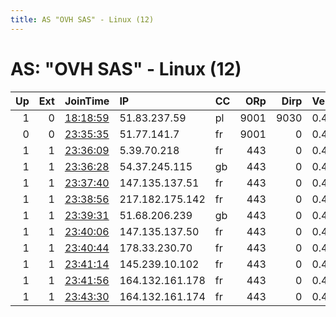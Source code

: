 ```yaml
---
title: AS "OVH SAS" - Linux (12)
---
```


# AS: "OVH SAS" - Linux (12)

|   Up |   Ext | JoinTime                                                                                            | IP              | CC   |   ORp |   Dirp | Version   | Contact                | Nickname         |   eFamMembers |
|-----:|------:|:----------------------------------------------------------------------------------------------------|:----------------|:-----|------:|-------:|:----------|:-----------------------|:-----------------|--------------:|
|    1 |     0 | [18:18:59](https://metrics.torproject.org/rs.html#details/5790B62AD6C79A1092B30993A8F0F7F23A969FD6) | 51.83.237.59    | pl   |  9001 |   9030 | 0.4.2.7   | None                   | StreamsofLifeSpa |             1 |
|    0 |     0 | [23:35:35](https://metrics.torproject.org/rs.html#details/D6810F63A883167C26519FC894F7947CF13A407C) | 51.77.141.7     | fr   |  9001 |      0 | 0.4.2.7   | None                   | Unnamed          |             1 |
|    1 |     1 | [23:36:09](https://metrics.torproject.org/rs.html#details/E4474D2BC6F3643F72D531C6C8B91A5016437D4C) | 5.39.70.218     | fr   |   443 |      0 | 0.4.2.7   | johntor336@hotmail.com | Unnamed          |            57 |
|    1 |     1 | [23:36:28](https://metrics.torproject.org/rs.html#details/A5DD33ABC5B544515AD2CFDA43F97FA1DDBEDC6F) | 54.37.245.115   | gb   |   443 |      0 | 0.4.2.7   | johntor336@hotmail.com | Unnamed          |            57 |
|    1 |     1 | [23:37:40](https://metrics.torproject.org/rs.html#details/AB656B3CFDECABE2A9B260FC4088A5DF1D41D96D) | 147.135.137.51  | fr   |   443 |      0 | 0.4.2.7   | johntor336@hotmail.com | Unnamed          |            57 |
|    1 |     1 | [23:38:56](https://metrics.torproject.org/rs.html#details/C16D2A18F11FCB4412B125BF1C9BB29C0A28F717) | 217.182.175.142 | fr   |   443 |      0 | 0.4.2.7   | johntor336@hotmail.com | Unnamed          |            57 |
|    1 |     1 | [23:39:31](https://metrics.torproject.org/rs.html#details/D415498EE709DA3A309DECEB1D710080152787D7) | 51.68.206.239   | gb   |   443 |      0 | 0.4.2.7   | johntor336@hotmail.com | Unnamed          |            57 |
|    1 |     1 | [23:40:06](https://metrics.torproject.org/rs.html#details/3BDF224117068A2D15D231B1BE6F13061A5CAD9C) | 147.135.137.50  | fr   |   443 |      0 | 0.4.2.7   | johntor336@hotmail.com | Unnamed          |            57 |
|    1 |     1 | [23:40:44](https://metrics.torproject.org/rs.html#details/04C91B764AF2F90D3E08F3B1572BAFBC93F98519) | 178.33.230.70   | fr   |   443 |      0 | 0.4.2.7   | johntor336@hotmail.com | Unnamed          |            57 |
|    1 |     1 | [23:41:14](https://metrics.torproject.org/rs.html#details/D5BE943D516CAD6AC1527C7DAED7DA930DF87994) | 145.239.10.102  | fr   |   443 |      0 | 0.4.2.7   | johntor336@hotmail.com | Unnamed          |            57 |
|    1 |     1 | [23:41:56](https://metrics.torproject.org/rs.html#details/E838861E803531978590D4C0B8F4187F506E88DF) | 164.132.161.178 | fr   |   443 |      0 | 0.4.2.7   | johntor336@hotmail.com | Unnamed          |            57 |
|    1 |     1 | [23:43:30](https://metrics.torproject.org/rs.html#details/391D4FFCBEB04276EF8324EC1F1649FB18A32ABE) | 164.132.161.174 | fr   |   443 |      0 | 0.4.2.7   | johntor336@hotmail.com | Unnamed          |            57 |

